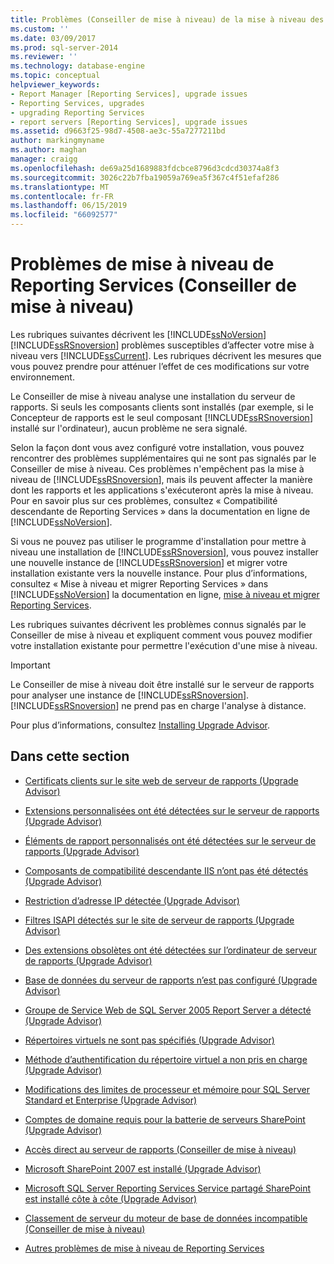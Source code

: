 ```yaml
---
title: Problèmes (Conseiller de mise à niveau) de la mise à niveau des Services de création de rapports | Microsoft Docs
ms.custom: ''
ms.date: 03/09/2017
ms.prod: sql-server-2014
ms.reviewer: ''
ms.technology: database-engine
ms.topic: conceptual
helpviewer_keywords:
- Report Manager [Reporting Services], upgrade issues
- Reporting Services, upgrades
- upgrading Reporting Services
- report servers [Reporting Services], upgrade issues
ms.assetid: d9663f25-98d7-4508-ae3c-55a7277211bd
author: markingmyname
ms.author: maghan
manager: craigg
ms.openlocfilehash: de69a25d1689883fdcbce8796d3cdcd30374a8f3
ms.sourcegitcommit: 3026c22b7fba19059a769ea5f367c4f51efaf286
ms.translationtype: MT
ms.contentlocale: fr-FR
ms.lasthandoff: 06/15/2019
ms.locfileid: "66092577"
---
```

# <a name="reporting-services-upgrade-issues-upgrade-advisor"></a>Problèmes de mise à niveau de Reporting Services (Conseiller de mise à niveau)
  Les rubriques suivantes décrivent les [!INCLUDE[ssNoVersion](../../includes/ssnoversion-md.md)] [!INCLUDE[ssRSnoversion](../../includes/ssrsnoversion-md.md)] problèmes susceptibles d’affecter votre mise à niveau vers [!INCLUDE[ssCurrent](../../includes/sscurrent-md.md)]. Les rubriques décrivent les mesures que vous pouvez prendre pour atténuer l’effet de ces modifications sur votre environnement.  
  
 Le Conseiller de mise à niveau analyse une installation du serveur de rapports. Si seuls les composants clients sont installés (par exemple, si le Concepteur de rapports est le seul composant [!INCLUDE[ssRSnoversion](../../includes/ssrsnoversion-md.md)] installé sur l'ordinateur), aucun problème ne sera signalé.  
  
 Selon la façon dont vous avez configuré votre installation, vous pouvez rencontrer des problèmes supplémentaires qui ne sont pas signalés par le Conseiller de mise à niveau. Ces problèmes n'empêchent pas la mise à niveau de [!INCLUDE[ssRSnoversion](../../includes/ssrsnoversion-md.md)], mais ils peuvent affecter la manière dont les rapports et les applications s'exécuteront après la mise à niveau. Pour en savoir plus sur ces problèmes, consultez « Compatibilité descendante de Reporting Services » dans la documentation en ligne de [!INCLUDE[ssNoVersion](../../includes/ssnoversion-md.md)].  
  
 Si vous ne pouvez pas utiliser le programme d'installation pour mettre à niveau une installation de [!INCLUDE[ssRSnoversion](../../includes/ssrsnoversion-md.md)], vous pouvez installer une nouvelle instance de [!INCLUDE[ssRSnoversion](../../includes/ssrsnoversion-md.md)] et migrer votre installation existante vers la nouvelle instance. Pour plus d’informations, consultez « Mise à niveau et migrer Reporting Services » dans [!INCLUDE[ssNoVersion](../../includes/ssnoversion-md.md)] la documentation en ligne, [mise à niveau et migrer Reporting Services](../../reporting-services/install-windows/upgrade-and-migrate-reporting-services.md).  
  
 Les rubriques suivantes décrivent les problèmes connus signalés par le Conseiller de mise à niveau et expliquent comment vous pouvez modifier votre installation existante pour permettre l'exécution d'une mise à niveau.  
  
> [!IMPORTANT]  
>  Le Conseiller de mise à niveau doit être installé sur le serveur de rapports pour analyser une instance de [!INCLUDE[ssRSnoversion](../../includes/ssrsnoversion-md.md)]. [!INCLUDE[ssRSnoversion](../../includes/ssrsnoversion-md.md)] ne prend pas en charge l'analyse à distance.  
>   
>  Pour plus d’informations, consultez [Installing Upgrade Advisor](../../../2014/sql-server/install/installing-upgrade-advisor.md).  
  
## <a name="in-this-section"></a>Dans cette section  
  
-   [Certificats clients sur le site web de serveur de rapports &#40;Upgrade Advisor&#41;](../../../2014/sql-server/install/client-certificates-on-the-report-server-web-site-upgrade-advisor.md)  
  
-   [Extensions personnalisées ont été détectées sur le serveur de rapports &#40;Upgrade Advisor&#41;](../../../2014/sql-server/install/custom-extensions-were-detected-on-the-report-server-upgrade-advisor.md)  
  
-   [Éléments de rapport personnalisés ont été détectées sur le serveur de rapports &#40;Upgrade Advisor&#41;](../../../2014/sql-server/install/custom-report-items-were-detected-on-the-report-server-upgrade-advisor.md)  
  
-   [Composants de compatibilité descendante IIS n’ont pas été détectés &#40;Upgrade Advisor&#41;](../../../2014/sql-server/install/iis-backward-compatibility-components-were-not-detected-upgrade-advisor.md)  
  
-   [Restriction d’adresse IP détectée &#40;Upgrade Advisor&#41;](../../../2014/sql-server/install/ip-address-restriction-detected-upgrade-advisor.md)  
  
-   [Filtres ISAPI détectés sur le site de serveur de rapports &#40;Upgrade Advisor&#41;](../../../2014/sql-server/install/isapi-filters-detected-on-the-report-server-site-upgrade-advisor.md)  
  
-   [Des extensions obsolètes ont été détectées sur l’ordinateur de serveur de rapports &#40;Upgrade Advisor&#41;](../../../2014/sql-server/install/obsolete-extensions-were-detected-on-the-report-server-computer-upgrade-advisor.md)  
  
-   [Base de données du serveur de rapports n’est pas configuré &#40;Upgrade Advisor&#41;](../../../2014/sql-server/install/report-server-database-is-not-configured-upgrade-advisor.md)  
  
-   [Groupe de Service Web de SQL Server 2005 Report Server a détecté &#40;Upgrade Advisor&#41;](../../../2014/sql-server/install/sql-server-2005-report-server-web-service-group-detected-upgrade-advisor.md)  
  
-   [Répertoires virtuels ne sont pas spécifiés &#40;Upgrade Advisor&#41;](../../../2014/sql-server/install/virtual-directories-are-unspecified-upgrade-advisor.md)  
  
-   [Méthode d’authentification du répertoire virtuel a non pris en charge &#40;Upgrade Advisor&#41;](../../../2014/sql-server/install/virtual-directory-has-unsupported-authentication-method-upgrade-advisor.md)  
  
-   [Modifications des limites de processeur et mémoire pour SQL Server Standard et Enterprise &#40;Upgrade Advisor&#41;](../../../2014/sql-server/install/cpu-memory-limits-changes-sql-server-standard-enterprise-upgrade-advisor.md)  
  
-   [Comptes de domaine requis pour la batterie de serveurs SharePoint &#40;Upgrade Advisor&#41;](../../../2014/sql-server/install/domain-accounts-required-for-sharepoint-farm-upgrade-advisor.md)  
  
-   [Accès direct au serveur de rapports &#40;Conseiller de mise à niveau&#41;](../../../2014/sql-server/install/direct-browsing-to-report-server-upgrade-advisor.md)  
  
-   [Microsoft SharePoint 2007 est installé &#40;Upgrade Advisor&#41;](../../../2014/sql-server/install/microsoft-sharepoint-2007-is-installed-upgrade-advisor.md)  
  
-   [Microsoft SQL Server Reporting Services Service partagé SharePoint est installé côte à côte &#40;Upgrade Advisor&#41;](../../../2014/sql-server/install/sql-server-reporting-services-sharepoint-shared-service-side-by-side-upgrade-advisor.md)  
  
-   [Classement de serveur du moteur de base de données incompatible &#40;Conseiller de mise à niveau&#41;](../../../2014/sql-server/install/incompatible-database-engine-server-collation-upgrade-advisor.md)  
  
-   [Autres problèmes de mise à niveau de Reporting Services](../../../2014/sql-server/install/other-reporting-services-upgrade-issues.md)  
  
  
